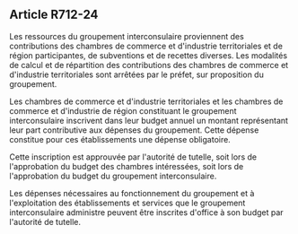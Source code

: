 Article R712-24
----
Les ressources du groupement interconsulaire proviennent des contributions des
chambres de commerce et d'industrie territoriales et de région participantes, de
subventions et de recettes diverses. Les modalités de calcul et de répartition
des contributions des chambres de commerce et d'industrie territoriales sont
arrêtées par le préfet, sur proposition du groupement.

Les chambres de commerce et d'industrie territoriales et les chambres de
commerce et d'industrie de région constituant le groupement interconsulaire
inscrivent dans leur budget annuel un montant représentant leur part
contributive aux dépenses du groupement. Cette dépense constitue pour ces
établissements une dépense obligatoire.

Cette inscription est approuvée par l'autorité de tutelle, soit lors de
l'approbation du budget des chambres intéressées, soit lors de l'approbation du
budget du groupement interconsulaire.

Les dépenses nécessaires au fonctionnement du groupement et à l'exploitation des
établissements et services que le groupement interconsulaire administre peuvent
être inscrites d'office à son budget par l'autorité de tutelle.
